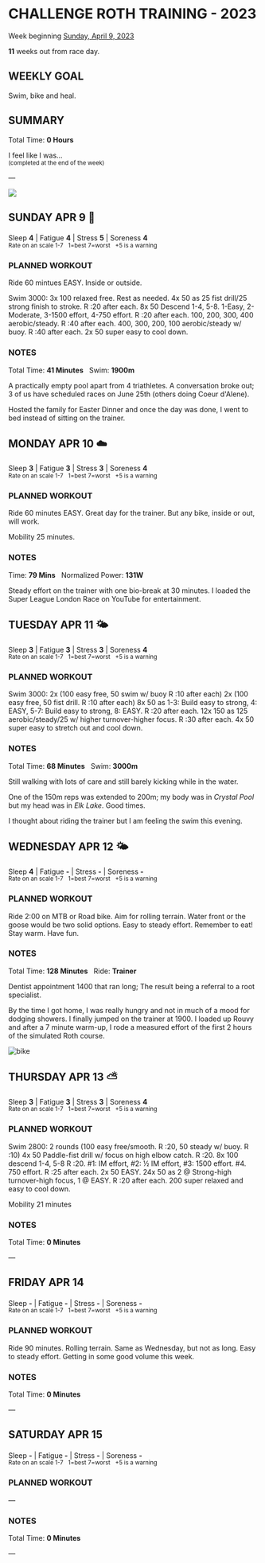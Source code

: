 # CHALLENGE ROTH TRAINING - 2023
Week beginning [Sunday, April 9, 2023](javascript:flick('sun');)

**11** weeks out from race day.

## WEEKLY GOAL
Swim, bike and heal.

## SUMMARY
Total Time: **0 Hours**

I feel like I was...
<br /><sup>(completed at the end of the week)</sup>

&mdash;

![](/assets/jpg/II-9x550.jpeg)

## SUNDAY APR 9 🐣
Sleep **4** | Fatigue **4** | Stress **5** | Soreness **4**
<sup><br />Rate on an scale 1-7 &nbsp; 1=best 7=worst &nbsp; +5 is a warning</sup>

### PLANNED WORKOUT
Ride 60 mintues EASY. Inside or outside.

Swim 3000: 
3x 100 relaxed free. Rest as needed. 
4x 50 as 25 fist drill/25 strong finish to stroke. R :20 after each.
8x 50 Descend 1-4, 5-8. 1-Easy, 2-Moderate, 3-1500 effort, 4-750 effort. R :20 after each. 
100, 200, 300, 400 aerobic/steady. R :40 after each. 
400, 300, 200, 100 aerobic/steady w/ buoy. R :40 after each. 
2x 50 super easy to cool down.

### NOTES
Total Time: **41 Minutes** &nbsp; Swim: **1900m**

A practically empty pool apart from 4 triathletes.  A conversation broke out; 3 of us have scheduled races on June 25th (others doing Coeur d'Alene).

Hosted the family for Easter Dinner and once the day was done, I went to bed instead of sitting on the trainer.

<!---->
## MONDAY APR 10 ☁️
Sleep **3** | Fatigue **3** | Stress **3** | Soreness **4**
<sup><br />Rate on an scale 1-7 &nbsp; 1=best 7=worst &nbsp; +5 is a warning</sup>

### PLANNED WORKOUT
Ride 60 minutes EASY. 
Great day for the trainer. But any bike, inside or out, will work. 

Mobility 25 minutes.

### NOTES
Time: **79 Mins** &nbsp; Normalized Power: **131W**

Steady effort on the trainer with one bio-break at 30 minutes.  I loaded the Super League London Race on YouTube for entertainment.

<!---->
## TUESDAY APR 11 🌤️
Sleep **3** | Fatigue **3** | Stress **3** | Soreness **4**
<sup><br />Rate on an scale 1-7 &nbsp; 1=best 7=worst &nbsp; +5 is a warning</sup>

### PLANNED WORKOUT
Swim 3000: 
2x (100 easy free, 50 swim w/ buoy R :10 after each)
2x (100 easy free, 50 fist drill. R :10 after each)
8x 50 as 1-3: Build easy to strong, 4: EASY, 5-7: Build easy to strong, 8: EASY. R :20 after each. 
12x 150 as 125 aerobic/steady/25 w/ higher turnover-higher focus. R :30 after each. 
4x 50 super easy to stretch out and cool down.

### NOTES
Total Time: **68 Minutes** &nbsp; Swim: **3000m**

Still walking with lots of care and still barely kicking while in the water.

One of the 150m reps was extended to 200m; my body was in _Crystal Pool_ but my head was in _Elk Lake_.  Good times.

I thought about riding the trainer but I am feeling the swim this evening.

<!---->
## WEDNESDAY APR 12 🌤️
Sleep **4** | Fatigue **-** | Stress **-** | Soreness **-**
<sup><br />Rate on an scale 1-7 &nbsp; 1=best 7=worst &nbsp; +5 is a warning</sup>

### PLANNED WORKOUT
Ride 2:00 on MTB or Road bike. 
Aim for rolling terrain. 
Water front or the goose would be two solid options. 
Easy to steady effort. 
Remember to eat! Stay warm. 
Have fun.

### NOTES
Total Time: **128 Minutes** &nbsp; Ride: **Trainer** 

Dentist appointment 1400 that ran long; The result being a referral to a root specialist.

By the time I got home, I was really hungry and not in much of a mood for dodging showers.  I finally jumped on the trainer at 1900.  I loaded up Rouvy and after a 7 minute warm-up, I rode a measured effort of the first 2 hours of the simulated Roth course.

![bike](/assets/jpg/bike-20230412.jpeg) 

<!---->
## THURSDAY APR 13 ⛅️
Sleep **3** | Fatigue **3** | Stress **3** | Soreness **4**
<sup><br />Rate on an scale 1-7 &nbsp; 1=best 7=worst &nbsp; +5 is a warning</sup>

### PLANNED WORKOUT
Swim 2800: 
2 rounds (100 easy free/smooth. R :20, 50 steady w/ buoy. R :10) 
4x 50 Paddle-fist drill w/ focus on high elbow catch. R :20. 
8x 100 descend 1-4, 5-8 R :20. #1: IM effort, #2: ½ IM effort, #3: 1500 effort. #4. 750 effort. R :25 after each. 
2x 50 EASY. 
24x 50 as 2 @ Strong-high turnover-high focus, 1 @ EASY.  R :20 after each. 
200 super relaxed and easy to cool down.

Mobility 21 minutes

### NOTES
Total Time: **0 Minutes**

&mdash;  

<!---->
## FRIDAY APR 14
Sleep **-** | Fatigue **-** | Stress **-** | Soreness **-**
<sup><br />Rate on an scale 1-7 &nbsp; 1=best 7=worst &nbsp; +5 is a warning</sup>

### PLANNED WORKOUT
Ride 90 minutes. 
Rolling terrain. Same as Wednesday, but not as long. 
Easy to steady effort. Getting in some good volume this week.

### NOTES
Total Time: **0 Minutes**

&mdash;  

<!---->
## SATURDAY APR 15
Sleep **-** | Fatigue **-** | Stress **-** | Soreness **-**
<sup><br />Rate on an scale 1-7 &nbsp; 1=best 7=worst &nbsp; +5 is a warning</sup>

### PLANNED WORKOUT
&mdash;  

### NOTES
Total Time: **0 Minutes**

&mdash;  
